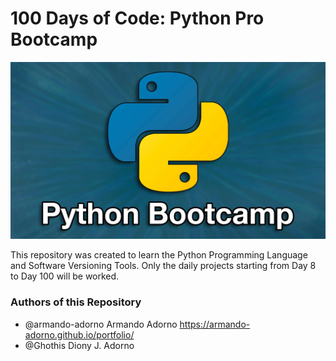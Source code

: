 # 100 Days of Code: Python Pro Bootcamp

<img src = "python_bootcamp.jpeg">

This repository was created to learn the Python Programming Language and Software Versioning Tools. Only the daily projects starting from Day 8 to Day 100 will be worked.

### Authors of  this Repository
- @armando-adorno Armando Adorno            https://armando-adorno.github.io/portfolio/
- @Ghothis    Diony J. Adorno